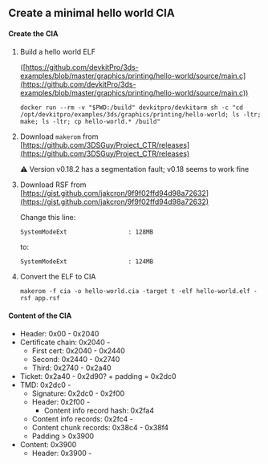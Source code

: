 ## Create a minimal hello world CIA

#### Create the CIA

1. Build a hello world ELF

   ([https://github.com/devkitPro/3ds-examples/blob/master/graphics/printing/hello-world/source/main.c](https://github.com/devkitPro/3ds-examples/blob/master/graphics/printing/hello-world/source/main.c))

   ```
   docker run --rm -v "$PWD:/build" devkitpro/devkitarm sh -c "cd /opt/devkitpro/examples/3ds/graphics/printing/hello-world; ls -ltr; make; ls -ltr; cp hello-world.* /build"
   ```

1. Download `makerom` from [https://github.com/3DSGuy/Project_CTR/releases](https://github.com/3DSGuy/Project_CTR/releases)

   ⚠ Version v0.18.2 has a segmentation fault; v0.18 seems to work fine

1. Download RSF from [https://gist.github.com/jakcron/9f9f02ffd94d98a72632](https://gist.github.com/jakcron/9f9f02ffd94d98a72632)

   Change this line:

   ```
   SystemModeExt                 : 128MB
   ```

   to:

   ```
   SystemModeExt                 : 124MB
   ```

1. Convert the ELF to CIA

   ```
   makerom -f cia -o hello-world.cia -target t -elf hello-world.elf -rsf app.rsf
   ```

#### Content of the CIA

- Header: 0x00 - 0x2040
- Certificate chain: 0x2040 -
  - First cert: 0x2040 - 0x2440
  - Second: 0x2440 - 0x2740
  - Third: 0x2740 - 0x2a40
- Ticket: 0x2a40 - 0x2d90? + padding = 0x2dc0
- TMD: 0x2dc0 -
  - Signature: 0x2dc0 - 0x2f00
  - Header: 0x2f00 -
    - Content info record hash: 0x2fa4
  - Content info records: 0x2fc4 -
  - Content chunk records: 0x38c4 - 0x38f4
  - Padding > 0x3900
- Content: 0x3900
  - Header: 0x3900 -
